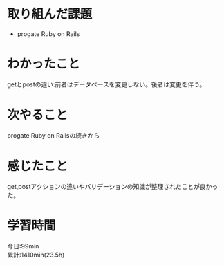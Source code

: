 # 取り組んだ課題  
- progate Ruby on Rails  
# わかったこと   
getとpostの違い:前者はデータベースを変更しない。後者は変更を伴う。
# 次やること
progate Ruby on Railsの続きから
# 感じたこと
get,postアクションの違いやバリデーションの知識が整理されたことが良かった。  
# 学習時間  
今日:99min  
累計:1410min(23.5h) 
